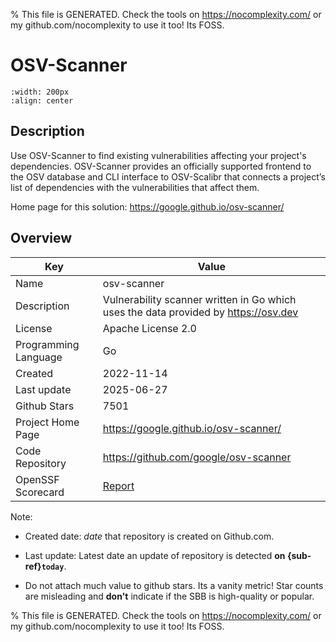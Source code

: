 
% This file is GENERATED. Check the tools on https://nocomplexity.com/ or my github.com/nocomplexity to use it too! Its FOSS. 

# OSV-Scanner


```{image} https://github.com/google/osv-scanner/raw/main/docs/images/osv-scanner-full-logo-lightmode.svg 
:width: 200px 
:align: center 
```

## Description 

Use OSV-Scanner to find existing vulnerabilities affecting your project's dependencies. OSV-Scanner provides an officially supported frontend to the OSV database and CLI interface to OSV-Scalibr that connects a project’s list of dependencies with the vulnerabilities that affect them.

Home page for this solution: https://google.github.io/osv-scanner/ 

## Overview 

| Key | Value |
| --- | --- |
| Name | osv-scanner |
| Description | Vulnerability scanner written in Go which uses the data provided by https://osv.dev |
| License | Apache License 2.0 |
| Programming Language | Go |
| Created | 2022-11-14 |
| Last update | 2025-06-27 |
| Github Stars | 7501 |
| Project Home Page | https://google.github.io/osv-scanner/ |
| Code Repository | https://github.com/google/osv-scanner |
| OpenSSF Scorecard | [Report](https://securityscorecards.dev/viewer/?uri=github.com/google/osv-scanner) |

Note:
 - Created date: *date* that repository is created on Github.com. 

- Last update: Latest date an update of repository is detected **on {sub-ref}`today`**. 

- Do not attach much value to github stars. Its a vanity metric! Star counts are misleading and 
**don't** indicate if the SBB is high-quality or popular.

% This file is GENERATED. Check the tools on https://nocomplexity.com/ or my github.com/nocomplexity to use it too! Its FOSS. 

